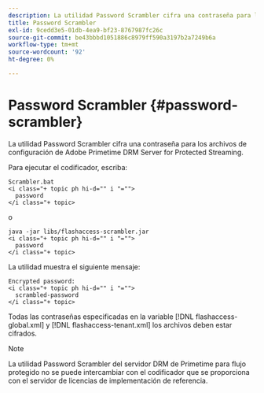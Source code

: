 ```yaml
---
description: La utilidad Password Scrambler cifra una contraseña para los archivos de configuración de Adobe Primetime DRM Server for Protected Streaming.
title: Password Scrambler
exl-id: 9cedd3e5-01db-4ea9-bf23-8767987fc26c
source-git-commit: be43bbbd1051886c8979ff590a3197b2a7249b6a
workflow-type: tm+mt
source-wordcount: '92'
ht-degree: 0%

---
```


# Password Scrambler {#password-scrambler}

La utilidad Password Scrambler cifra una contraseña para los archivos de configuración de Adobe Primetime DRM Server for Protected Streaming.

Para ejecutar el codificador, escriba:

```
Scrambler.bat  
<i class="+ topic ph hi-d="" i "="">
  password 
</i class="+ topic>
```

o

```
java -jar libs/flashaccess-scrambler.jar  
<i class="+ topic ph hi-d="" i "="">
  password  
</i class="+ topic>
```

La utilidad muestra el siguiente mensaje:

```
Encrypted password:  
<i class="+ topic ph hi-d="" i "="">
  scrambled-password 
</i class="+ topic>
```

Todas las contraseñas especificadas en la variable [!DNL flashaccess-global.xml] y [!DNL flashaccess-tenant.xml] los archivos deben estar cifrados.

>[!NOTE]
>
>La utilidad Password Scrambler del servidor DRM de Primetime para flujo protegido no se puede intercambiar con el codificador que se proporciona con el servidor de licencias de implementación de referencia.
